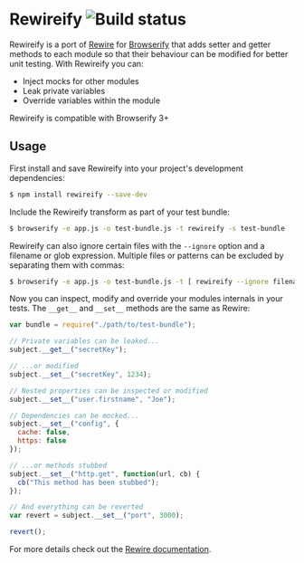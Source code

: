 # Rewireify ![Build status](https://api.travis-ci.org/i-like-robots/rewireify.png)

Rewireify is a port of [Rewire](https://github.com/jhnns/rewire) for [Browserify](http://browserify.org/) that adds setter and getter methods to each module so that their behaviour can be modified for better unit testing. With Rewireify you can:

- Inject mocks for other modules
- Leak private variables
- Override variables within the module

Rewireify is compatible with Browserify 3+

## Usage

First install and save Rewireify into your project's development dependencies:

```sh
$ npm install rewireify --save-dev
```

Include the Rewireify transform as part of your test bundle:

```sh
$ browserify -e app.js -o test-bundle.js -t rewireify -s test-bundle
```

Rewireify can also ignore certain files with the `--ignore` option and a filename or glob expression. Multiple files or patterns can be excluded by separating them with commas:

```sh
$ browserify -e app.js -o test-bundle.js -t [ rewireify --ignore filename.js,**/*-mixin.js ] -s test-bundle
```

Now you can inspect, modify and override your modules internals in your tests. The `__get__` and `__set__` methods are the same as Rewire:

```js
var bundle = require("./path/to/test-bundle");

// Private variables can be leaked...
subject.__get__("secretKey");

// ...or modified
subject.__set__("secretKey", 1234);

// Nested properties can be inspected or modified
subject.__set__("user.firstname", "Joe");

// Dependencies can be mocked...
subject.__set__("config", {
  cache: false,
  https: false
});

// ...or methods stubbed
subject.__set__("http.get", function(url, cb) {
  cb("This method has been stubbed");
});

// And everything can be reverted
var revert = subject.__set__("port", 3000);

revert();
```

For more details check out the [Rewire documentation](https://github.com/jhnns/rewire/blob/master/README.md#api).
